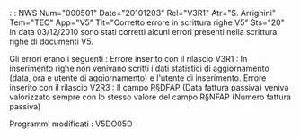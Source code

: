  :  : NWS Num="000501" Date="20101203" Rel="V3R1" Atr="S. Arrighini" Tem="TEC" App="V5" Tit="Corretto errore in scrittura righe V5" Sts="20"
In data 03/12/2010 sono stati corretti alcuni errori presenti nella scrittura righe di documenti V5.

Gli errori erano i seguenti : 
Errore inserito con il rilascio V3R1 : 
In inserimento righe non venivano scritti i dati statistici di aggiornamento (data, ora e utente di
aggiornamento) e l'utente di inserimento.
Errore inserito con il rilascio V2R3 : 
Il campo R§DFAP (Data fattura passiva) veniva valorizzato sempre con lo stesso valore del campo R§NFAP (Numero fattura passiva)

Programmi modificati : 
V5DO05D
